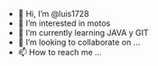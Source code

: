 - 👋 Hi, I’m @luis1728
- 👀 I’m interested in motos
- 🌱 I’m currently learning JAVA y GIT
- 💞️ I’m looking to collaborate on ...
- 📫 How to reach me ...

<!---
luis1728/luis1728 is a ✨ special ✨ repository because its `README.md` (this file) appears on your GitHub profile.
You can click the Preview link to take a look at your changes.
--->
